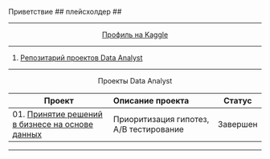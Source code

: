 Приветствие ## плейсхолдер ##
__________________________________________________________________________________________________________________________

<p align="center"> <a href="https://www.kaggle.com/antonrdblck">Профиль на Kaggle</a></p>

__________________________________________________________________________________________________________________________

01. [Репозитарий проектов Data Analyst](https://github.com/urzumo/data_analyst_projects)  

__________________________________________________________________________________________________________________________

<p align="center"> Проекты Data Analyst </p align="center">

| **Проект** | **Описание проекта** | **Статус** |
| -------------------- | :--------------------- |:---------------------------:|
| 01. [Принятие решений в бизнесе на основе данных](https://nbviewer.org/github/urzumo/data_analyst_projects/blob/14236d124546c5deb0b27c324a46aaad421ffc98/e_comm_AB_test/e_comm_AB_tests.ipynb)|Приоритизация гипотез, А/В тестирование|Завершен|
__________________________________________________________________________________________________________________________
